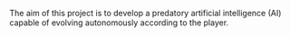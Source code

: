 The aim of this project is to develop a predatory artificial intelligence (AI) capable of evolving autonomously according to the player.

